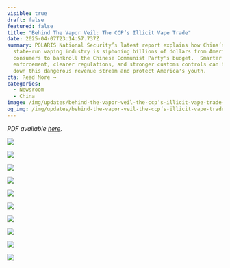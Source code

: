 ```yaml
---
visible: true
draft: false
featured: false
title: "Behind The Vapor Veil: The CCP’s Illicit Vape Trade"
date: 2025-04-07T23:14:57.737Z
summary: POLARIS National Security’s latest report explains how China’s
  state-run vaping industry is siphoning billions of dollars from American
  consumers to bankroll the Chinese Communist Party's budget.  Smarter
  enforcement, clearer regulations, and stronger customs controls can help shut
  down this dangerous revenue stream and protect America's youth.
cta: Read More →
categories:
  - Newsroom
  - China
image: /img/updates/behind-the-vapor-veil-the-ccp’s-illicit-vape-trade-presentation-1-.png
og_img: /img/updates/behind-the-vapor-veil-the-ccp’s-illicit-vape-trade-presentation-1-.png
---
```

*PDF available [here](https://www.dropbox.com/scl/fi/mm86el2cv1m0ysvt49tqx/Behind-The-Vapor-Veil-The-CCP-s-Illicit-Vape-Trade.pdf?rlkey=izyxgu1inrtrl7j8fb5de96ja&st=k67bk7jv&dl=0).*

![](/img/updates/1.png)

![](/img/updates/2.png)

![](/img/updates/3.png)

![](/img/updates/4.png)

![](/img/updates/5.png)

![](/img/updates/6.png)

![](/img/updates/7.png)

![](/img/updates/8.png)

![](/img/updates/9.png)

![](/img/updates/10.png)